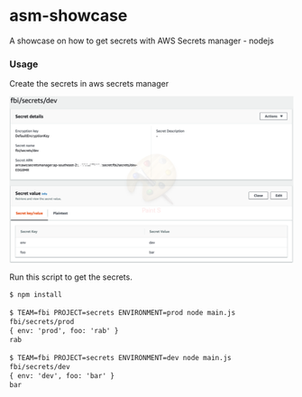 # asm-showcase
A showcase on how to get secrets with AWS Secrets manager - nodejs

### Usage

Create the secrets in aws secrets manager

![asm](asm.png)

Run this script to get the secrets.

```
$ npm install

$ TEAM=fbi PROJECT=secrets ENVIRONMENT=prod node main.js
fbi/secrets/prod
{ env: 'prod', foo: 'rab' }
rab

$ TEAM=fbi PROJECT=secrets ENVIRONMENT=dev node main.js
fbi/secrets/dev
{ env: 'dev', foo: 'bar' }
bar
```
